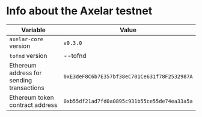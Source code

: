 # Info about the Axelar testnet

Variable  | Value
------------- | -------------
`axelar-core` version | `v0.3.0`
`tofnd` version | --tofnd
Ethereum address for sending transactions | `0xE3deF8C6b7E357bf38eC701Ce631f78F2532987A`
Ethereum token contract address | `0xb55df21ad7fd0a0895c931b55ce55de74ea33a5a`


